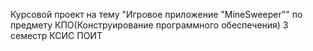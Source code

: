 Курсовой проект на тему "Игровое приложение "MineSweeper"" по предмету КПО(Конструирование программного обеспечения) 3 семестр КСИС ПОИТ
